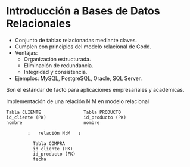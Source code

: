 # Introducción a Bases de Datos Relacionales

- Conjunto de tablas relacionadas mediante claves.
- Cumplen con principios del modelo relacional de Codd.
- Ventajas:
  - Organización estructurada.
  - Eliminación de redundancia.
  - Integridad y consistencia.
- Ejemplos: MySQL, PostgreSQL, Oracle, SQL Server.

Son el estándar de facto para aplicaciones empresariales y académicas.

Implementación de una relación N:M en modelo relacional

```
Tabla CLIENTE                Tabla PRODUCTO
id_cliente (PK)              id_producto (PK)
nombre                       nombre

        ↓   relación N:M   ↓

          Tabla COMPRA
          id_cliente (FK)
          id_producto (FK)
          fecha
```
